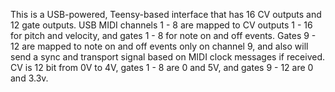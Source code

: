 This is a USB-powered, Teensy-based interface that has 16 CV outputs and 12 gate outputs. 
USB MIDI channels 1 - 8 are mapped to CV outputs 1 - 16 for pitch and velocity, and gates 1 - 8 for note on and off events. 
Gates 9 - 12 are mapped to note on and off events only on channel 9, 
and also will send a sync and transport signal based on MIDI clock messages if received. 
CV is 12 bit from 0V to 4V, gates 1 - 8 are 0 and 5V, and gates 9 - 12 are 0 and 3.3v.
